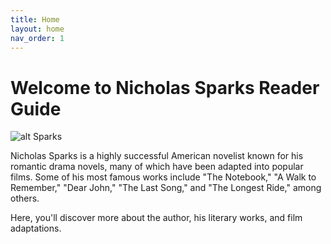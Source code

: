 ```yaml
---
title: Home
layout: home
nav_order: 1
---
```


# Welcome to Nicholas Sparks Reader Guide 

![alt Sparks](../Images/Sparks2.jpg)

Nicholas Sparks is a highly successful American novelist known for his romantic drama novels, many of which have been adapted into popular films. Some of his most famous works include "The Notebook," "A Walk to Remember," "Dear John," "The Last Song," and "The Longest Ride," among others.

Here, you'll discover more about the author, his literary works, and film adaptations.